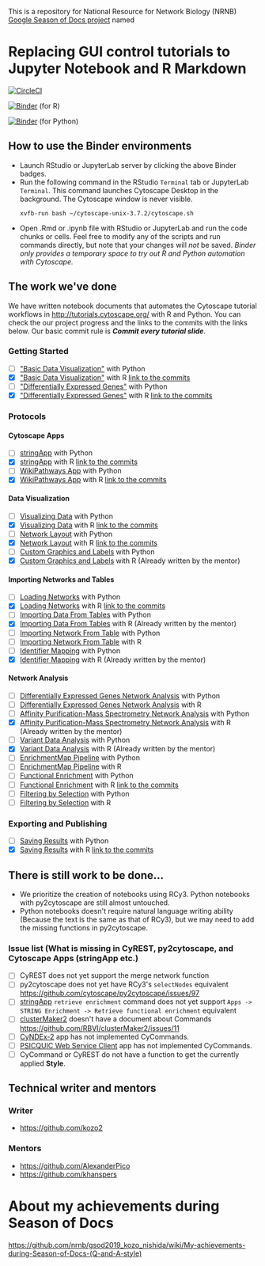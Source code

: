 This is a repository for National Resource for Network Biology (NRNB) [Google Season of Docs project](https://developers.google.com/season-of-docs/docs/participants) named

# Replacing GUI control tutorials to Jupyter Notebook and R Markdown

[![CircleCI](https://circleci.com/gh/nrnb/gsod2019_kozo_nishida/tree/master.svg?style=svg)](https://circleci.com/gh/nrnb/gsod2019_kozo_nishida/tree/master)

[![Binder](https://mybinder.org/badge_logo.svg)](https://mybinder.org/v2/gh/nrnb/gsod2019_kozo_nishida/master?urlpath=rstudio) (for R)

[![Binder](https://mybinder.org/badge_logo.svg)](https://mybinder.org/v2/gh/nrnb/gsod2019_kozo_nishida/master?urlpath=lab/tree) (for Python)

## How to use the Binder environments
- Launch RStudio or JupyterLab server by clicking the above Binder badges.
- Run the following command in the RStudio `Terminal` tab or JupyterLab `Terminal`. This command launches Cytoscape Desktop in the background. The Cytoscape window is never visible.
  ```
  xvfb-run bash ~/cytoscape-unix-3.7.2/cytoscape.sh
  ```
- Open .Rmd or .ipynb file with RStudio or JupyterLab and run the code chunks or cells. Feel free to modify any of the scripts and run commands directly, but note that your changes will *not* be saved. *Binder only provides a temporary space to try out R and Python automation with Cytoscape.*

## The work we've done
We have written notebook documents that automates the Cytoscape tutorial workflows in http://tutorials.cytoscape.org/ with R and Python.
You can check the our project progress and the links to the commits with the links below.
Our basic commit rule is _**Commit every tutorial slide**_.

### Getting Started

- [ ] ["Basic Data Visualization"](https://cytoscape.org/cytoscape-tutorials/protocols/basic-data-visualization/#/) with Python
- [x] ["Basic Data Visualization"](https://nrnb.org/gsod2019_kozo_nishida/html_documents/Rmd/basic-data-visualization.html) with R [link to the commits](https://github.com/nrnb/gsod2019_kozo_nishida/issues/11)
- [ ] ["Differentially Expressed Genes"](https://cytoscape.org/cytoscape-tutorials/protocols/differentially-expressed-genes/#/) with Python
- [x] ["Differentially Expressed Genes"](https://nrnb.org/gsod2019_kozo_nishida/html_documents/Rmd/differentially-expressed-genes) with R [link to the commits](https://github.com/nrnb/gsod2019_kozo_nishida/issues/7)

### Protocols

#### Cytoscape Apps

- [ ] [stringApp](https://cytoscape.github.io/cytoscape-tutorials/protocols/stringApp/#/) with Python
- [x] [stringApp](https://nrnb.org/gsod2019_kozo_nishida/html_documents/Rmd/stringApp.html) with R [link to the commits](https://github.com/nrnb/gsod2019_kozo_nishida/issues/8)
- [ ] [WikiPathways App](https://cytoscape.github.io/cytoscape-tutorials/protocols/wikipathways-app/#/) with Python
- [x] [WikiPathways App](https://nrnb.org/gsod2019_kozo_nishida/html_documents/Rmd/wikipathways-app.html) with R [link to the commits](https://github.com/nrnb/gsod2019_kozo_nishida/issues/10)

#### Data Visualization

- [ ] [Visualizing Data](https://cytoscape.github.io/cytoscape-tutorials/protocols/mapping-data/#/) with Python
- [x] [Visualizing Data](https://nrnb.org/gsod2019_kozo_nishida/html_documents/Rmd/mapping-data.html) with R [link to the commits](https://github.com/nrnb/gsod2019_kozo_nishida/issues/12)
- [ ] [Network Layout](https://cytoscape.github.io/cytoscape-tutorials/protocols/network-layout/#/) with Python
- [x] [Network Layout](https://nrnb.org/gsod2019_kozo_nishida/html_documents/Rmd/network-layout.html) with R [link to the commits](https://github.com/nrnb/gsod2019_kozo_nishida/issues/13)
- [ ] [Custom Graphics and Labels](https://cytoscape.github.io/cytoscape-tutorials/protocols/custom-enhanced-graphics-style/#/) with Python
- [x] [Custom Graphics and Labels](http://cytoscape.org/cytoscape-automation/for-scripters/R/notebooks/Custom-Graphics.nb.html) with R (Already written by the mentor)

#### Importing Networks and Tables

- [ ] [Loading Networks](https://cytoscape.github.io/cytoscape-tutorials/protocols/loading-networks/#/) with Python
- [x] [Loading Networks](https://nrnb.org/gsod2019_kozo_nishida/html_documents/Rmd/loading-networks.html) with R [link to the commits](https://github.com/nrnb/gsod2019_kozo_nishida/issues/15)
- [ ] [Importing Data From Tables](https://cytoscape.github.io/cytoscape-tutorials/protocols/importing-data-from-tables/#/) with Python
- [x] [Importing Data From Tables](http://cytoscape.org/cytoscape-automation/for-scripters/R/notebooks/Importing-data.nb.html) with R (Already written by the mentor)
- [ ] [Importing Network From Table](https://cytoscape.org/cytoscape-tutorials/protocols/importing-network-from-table/#/) with Python
- [ ] [Importing Network From Table](https://cytoscape.org/cytoscape-tutorials/protocols/importing-network-from-table/#/) with R
- [ ] [Identifier Mapping](https://cytoscape.org/cytoscape-tutorials/protocols/identifier-mapping/#/) with Python
- [x] [Identifier Mapping](http://cytoscape.org/cytoscape-automation/for-scripters/R/notebooks/Identifier-mapping.nb.html) with R (Already written by the mentor)

#### Network Analysis

- [ ] [Differentially Expressed Genes Network Analysis](https://cytoscape.org/cytoscape-tutorials/protocols/differentially-expressed-genes/#/) with Python
- [ ] [Differentially Expressed Genes Network Analysis](https://cytoscape.org/cytoscape-tutorials/protocols/differentially-expressed-genes/#/) with R
- [ ] [Affinity Purification-Mass Spectrometry Network Analysis](https://cytoscape.org/cytoscape-tutorials/protocols/AP-MS-network-analysis/#/) with Python
- [x] [Affinity Purification-Mass Spectrometry Network Analysis](http://cytoscape.org/cytoscape-automation/for-scripters/R/notebooks/AP-MS-network-analysis.nb.html) with R (Already written by the mentor)
- [ ] [Variant Data Analysis](https://cytoscape.org/cytoscape-tutorials/protocols/variant-data-analysis/#/) with Python
- [x] [Variant Data Analysis](http://cytoscape.org/cytoscape-automation/for-scripters/R/notebooks/Cancer-networks-and-data.nb.html) with R (Already written by the mentor)
- [ ] [EnrichmentMap Pipeline](https://cytoscape.github.io/cytoscape-tutorials/protocols/enrichmentmap-pipeline/#/) with Python
- [ ] [EnrichmentMap Pipeline](https://cytoscape.github.io/cytoscape-tutorials/protocols/enrichmentmap-pipeline/#/) with R
- [ ] [Functional Enrichment](https://cytoscape.github.io/cytoscape-tutorials/protocols/functional-enrichment/#/) with Python
- [ ] [Functional Enrichment](https://cytoscape.github.io/cytoscape-tutorials/protocols/functional-enrichment/#/) with R [link to the commits](https://github.com/nrnb/gsod2019_kozo_nishida/issues/6)
- [ ] [Filtering by Selection](https://cytoscape.github.io/cytoscape-tutorials/protocols/filtering-by-selection/#/) with Python
- [ ] [Filtering by Selection](https://cytoscape.github.io/cytoscape-tutorials/protocols/filtering-by-selection/#/) with R

### Exporting and Publishing

- [ ] [Saving Results](https://cytoscape.github.io/cytoscape-tutorials/protocols/saving-results/#/) with Python
- [x] [Saving Results](http://nrnb.org/gsod2019_kozo_nishida/html_documents/Rmd/saving-results.html) with R [link to the commits](https://github.com/nrnb/gsod2019_kozo_nishida/issues/9)

## There is still work to be done...

- We prioritize the creation of notebooks using RCy3. Python notebooks with py2cytoscape are still almost untouched.
- Python notebooks doesn't require natural language writing ability (Because the text is the same as that of RCy3), but we may need to add the missing functions in py2cytoscape.

### Issue list (What is missing in CyREST, py2cytoscape, and Cytoscape Apps (stringApp etc.)

- [ ] CyREST does not yet support the merge network function
- [ ] py2cytoscape does not yet have RCy3's `selectNodes` equivalent https://github.com/cytoscape/py2cytoscape/issues/97
- [ ] [stringApp](http://apps.cytoscape.org/apps/stringapp) `retrieve enrichment` command does not yet support `Apps -> STRING Enrichment -> Retrieve functional enrichment` equivalent
- [ ] [clusterMaker2](http://apps.cytoscape.org/apps/clustermaker2) doesn't have a document about Commands https://github.com/RBVI/clusterMaker2/issues/11
- [ ] [CyNDEx-2](http://apps.cytoscape.org/apps/cyndex2) app has not implemented CyCommands.
- [ ] [PSICQUIC Web Service Client](https://apps.cytoscape.org/apps/psicquicwebserviceclient) app has not implemented CyCommands.
- [ ] CyCommand or CyREST do not have a function to get the currently applied **Style**.

## Technical writer and mentors
### Writer
- https://github.com/kozo2
### Mentors
- https://github.com/AlexanderPico
- https://github.com/khanspers

# About my achievements during Season of Docs

https://github.com/nrnb/gsod2019_kozo_nishida/wiki/My-achievements-during-Season-of-Docs-(Q-and-A-style)
